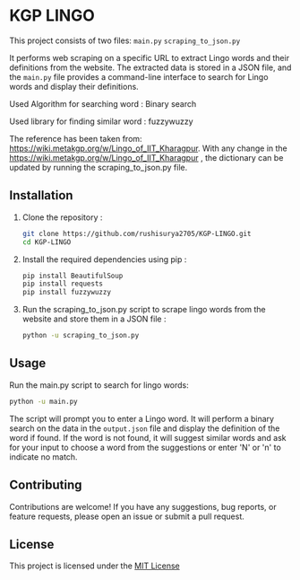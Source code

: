 
# KGP LINGO

This project consists of two files: `main.py` `scraping_to_json.py`


It performs web scraping on a specific URL to extract Lingo words and their definitions from the website. The extracted data is stored in a JSON file, and the `main.py` file provides a command-line interface to search for Lingo words and display their definitions.

Used Algorithm for searching word : Binary search

Used library for finding similar word : fuzzywuzzy

The reference has been taken from: https://wiki.metakgp.org/w/Lingo_of_IIT_Kharagpur. With any change in the https://wiki.metakgp.org/w/Lingo_of_IIT_Kharagpur , the dictionary can be updated by running the scraping_to_json.py file.

## Installation

1. Clone the repository :
   ```bash
   git clone https://github.com/rushisurya2705/KGP-LINGO.git
   cd KGP-LINGO
   ```
2. Install the required dependencies using pip :
   ```bash
   pip install BeautifulSoup
   pip install requests
   pip install fuzzywuzzy
   ```
3. Run the scraping_to_json.py script to scrape lingo words from the website and store them in a JSON file :
   ```bash
   python -u scraping_to_json.py
   ```

## Usage

Run the main.py script to search for lingo words:
```bash
python -u main.py
```
The script will prompt you to enter a Lingo word. It will perform a binary search on the data in the `output.json` file and display the definition of the word if found. If the word is not found, it will suggest similar words and ask for your input to choose a word from the suggestions or enter 'N' or 'n' to indicate no match.

## Contributing

Contributions are welcome! If you have any suggestions, bug reports, or feature requests, please open an issue or submit a pull request.

## License

This project is licensed under the [MIT License](https://choosealicense.com/licenses/mit/)


